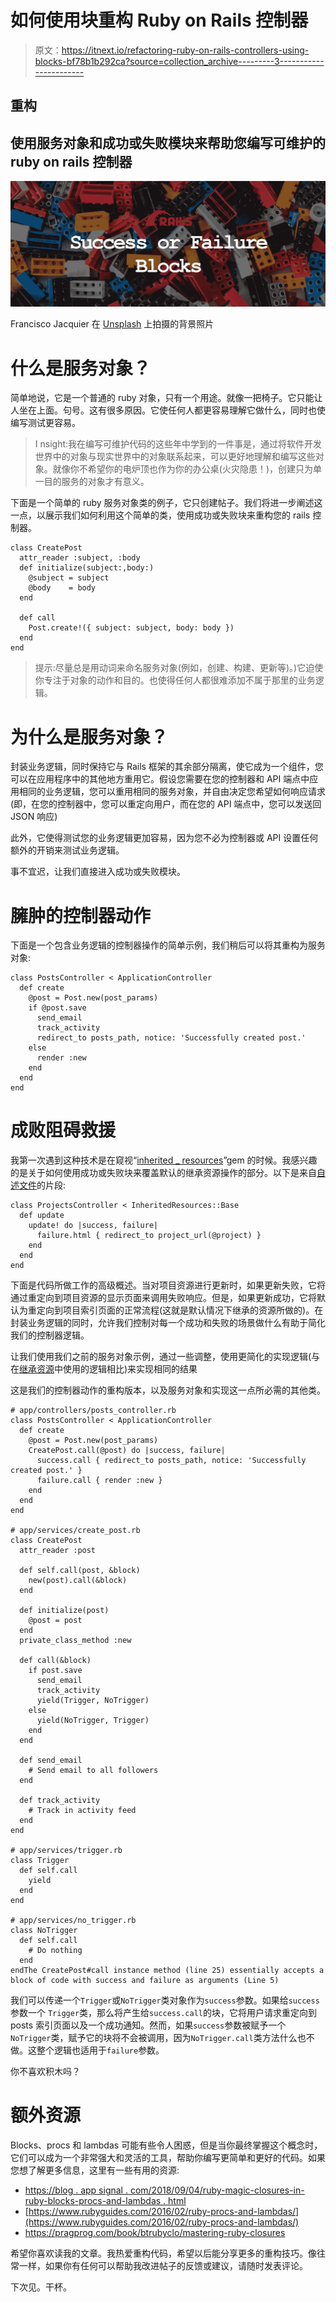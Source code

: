# 如何使用块重构 Ruby on Rails 控制器

> 原文：<https://itnext.io/refactoring-ruby-on-rails-controllers-using-blocks-bf78b1b292ca?source=collection_archive---------3----------------------->

## 重构

## 使用服务对象和成功或失败模块来帮助您编写可维护的 ruby on rails 控制器

![](img/dd6fc3418cc8425123acfd018ef66f2b.png)

Francisco Jacquier 在 [Unsplash](https://unsplash.com/search/photos/lego?utm_source=unsplash&utm_medium=referral&utm_content=creditCopyText) 上拍摄的背景照片

# 什么是服务对象？

简单地说，它是一个普通的 ruby 对象，只有一个用途。就像一把椅子。它只能让人坐在上面。句号。这有很多原因。它使任何人都更容易理解它做什么，同时也使编写测试更容易。

> I nsight:我在编写可维护代码的这些年中学到的一件事是，通过将软件开发世界中的对象与现实世界中的对象联系起来，可以更好地理解和编写这些对象。就像你不希望你的电炉顶也作为你的办公桌(火灾隐患！)，创建只为单一目的服务的对象才有意义。

下面是一个简单的 ruby 服务对象类的例子，它只创建帖子。我们将进一步阐述这一点，以展示我们如何利用这个简单的类，使用成功或失败块来重构您的 rails 控制器。

```
class CreatePost
  attr_reader :subject, :body
  def initialize(subject:,body:)
    @subject = subject
    @body    = body
  end

  def call
    Post.create!({ subject: subject, body: body })
  end
end
```

> 提示:尽量总是用动词来命名服务对象(例如，创建、构建、更新等)。)它迫使你专注于对象的动作和目的。也使得任何人都很难添加不属于那里的业务逻辑。

# 为什么是服务对象？

封装业务逻辑，同时保持它与 Rails 框架的其余部分隔离，使它成为一个组件，您可以在应用程序中的其他地方重用它。假设您需要在您的控制器和 API 端点中应用相同的业务逻辑，您可以重用相同的服务对象，并自由决定您希望如何响应请求(即，在您的控制器中，您可以重定向用户，而在您的 API 端点中，您可以发送回 JSON 响应)

此外，它使得测试您的业务逻辑更加容易，因为您不必为控制器或 API 设置任何额外的开销来测试业务逻辑。

事不宜迟，让我们直接进入成功或失败模块。

# 臃肿的控制器动作

下面是一个包含业务逻辑的控制器操作的简单示例，我们稍后可以将其重构为服务对象:

```
class PostsController < ApplicationController
  def create
    @post = Post.new(post_params)
    if @post.save
      send_email
      track_activity
      redirect_to posts_path, notice: 'Successfully created post.'
    else
      render :new
    end
  end
end
```

# 成败阻碍救援

我第一次遇到这种技术是在窥视“[inherited _ resources](https://github.com/activeadmin/inherited_resources)”gem 的时候。我感兴趣的是关于如何使用成功或失败块来覆盖默认的继承资源操作的部分。以下是来自[自述文件](https://github.com/activeadmin/inherited_resources#overwriting-actions)的片段:

```
class ProjectsController < InheritedResources::Base
  def update
    update! do |success, failure|
      failure.html { redirect_to project_url(@project) }
    end
  end
end
```

下面是代码所做工作的高级概述。当对项目资源进行更新时，如果更新失败，它将通过重定向到项目资源的显示页面来调用失败响应。但是，如果更新成功，它将默认为重定向到项目索引页面的正常流程(这就是默认情况下继承的资源所做的)。在封装业务逻辑的同时，允许我们控制对每一个成功和失败的场景做什么有助于简化我们的控制器逻辑。

让我们使用我们之前的服务对象示例，通过一些调整，使用更简化的实现逻辑(与在[继承资源](https://github.com/activeadmin/inherited_resources/blob/master/lib/inherited_resources/base_helpers.rb#L257)中使用的逻辑相比)来实现相同的结果

这是我们的控制器动作的重构版本，以及服务对象和实现这一点所必需的其他类。

```
# app/controllers/posts_controller.rb
class PostsController < ApplicationController
  def create
    @post = Post.new(post_params)
    CreatePost.call(@post) do |success, failure|
      success.call { redirect_to posts_path, notice: 'Successfully created post.' }
      failure.call { render :new }
    end
  end
end

# app/services/create_post.rb
class CreatePost
  attr_reader :post

  def self.call(post, &block)
    new(post).call(&block)
  end

  def initialize(post)
    @post = post
  end
  private_class_method :new

  def call(&block)
    if post.save
      send_email
      track_activity
      yield(Trigger, NoTrigger)
    else
      yield(NoTrigger, Trigger)
    end
  end

  def send_email
    # Send email to all followers
  end

  def track_activity
    # Track in activity feed
  end
end

# app/services/trigger.rb
class Trigger
  def self.call
    yield
  end
end

# app/services/no_trigger.rb
class NoTrigger
  def self.call
    # Do nothing
  end
endThe CreatePost#call instance method (line 25) essentially accepts a block of code with success and failure as arguments (Line 5)
```

我们可以传递一个`Trigger`或`NoTrigger`类对象作为`success`参数。如果给`success`参数一个 `Trigger`类，那么将产生给`success.call`的块，它将用户请求重定向到 posts 索引页面以及一个成功通知。然而，如果`success`参数被赋予一个`NoTrigger`类，赋予它的块将不会被调用，因为`NoTrigger.call`类方法什么也不做。这整个逻辑也适用于`failure`参数。

你不喜欢积木吗？

# 额外资源

Blocks、procs 和 lambdas 可能有些令人困惑，但是当你最终掌握这个概念时，它们可以成为一个非常强大和灵活的工具，帮助你编写更简单和更好的代码。如果您想了解更多信息，这里有一些有用的资源:

*   [https://blog . app signal . com/2018/09/04/ruby-magic-closures-in-ruby-blocks-procs-and-lambdas . html](https://blog.appsignal.com/2018/09/04/ruby-magic-closures-in-ruby-blocks-procs-and-lambdas.html)
*   [https://www.rubyguides.com/2016/02/ruby-procs-and-lambdas/](https://www.rubyguides.com/2016/02/ruby-procs-and-lambdas/)
*   https://pragprog.com/book/btrubyclo/mastering-ruby-closures

希望你喜欢读我的文章。我热爱重构代码，希望以后能分享更多的重构技巧。像往常一样，如果你有任何可以帮助我改进帖子的反馈或建议，请随时发表评论。

下次见。干杯。